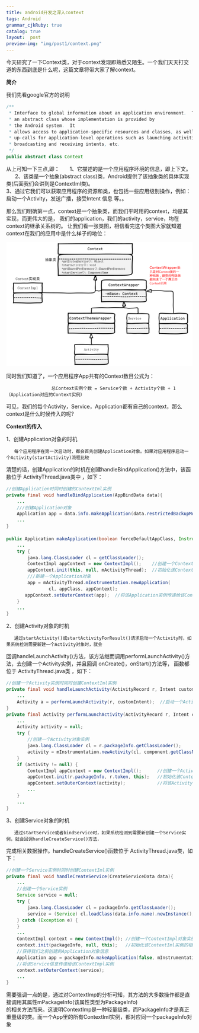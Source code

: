 ```yaml
---
title: android开发之深入context
tags: Android
grammar_cjkRuby: true
catalog: true
layout:  post
preview-img: "img/post1/context.png"
---
```


今天研究了一下Context类，对于context发现即熟悉又陌生。一个我们天天打交道的东西到底是什么呢，这篇文章将带大家了解context。

**简介**

我们先看google官方的说明

``` java
/**
 * Interface to global information about an application environment.  This is
 * an abstract class whose implementation is provided by
 * the Android system.  It
 * allows access to application-specific resources and classes, as well as
 * up-calls for application-level operations such as launching activities,
 * broadcasting and receiving intents, etc.
 */
public abstract class Context
```


  从上可知一下三点,即：
        1、它描述的是一个应用程序环境的信息，即上下文。<br>
        2、该类是一个抽象(abstract class)类，Android提供了该抽象类的具体实现类(后面我们会讲到是ContextIml类)。<br>
        3、通过它我们可以获取应用程序的资源和类，也包括一些应用级别操作，例如：启动一个Activity，发送广播，接受Intent 信息 等。。

那么我们明确第一点，context是一个抽象类，而我们平时用的context，均是其实现，而更伟大的是， 我们的application，我们的activity，service，均在context的继承关系树的。
让我们看一张类图，相信看完这个类图大家就知道context在我们的应用中是什么样子的地位：<br>

![context继承关系图](/img/post1/context.png)


同时我们知道了，一个应用程序App共有的Context数目公式为：

                     总Context实例个数 = Service个数 + Activity个数 + 1（Application对应的Context实例）
可见，我们的每个Activity，Service，Application都有自己的context，那么context是什么时候传入的呢?

**Context的传入**

   1、创建Application对象的时机

       每个应用程序在第一次启动时，都会首先创建Application对象。如果对应用程序启动一个Activity(startActivity)流程比较
清楚的话，创建Application的时机在创建handleBindApplication()方法中，该函数位于 ActivityThread.java类中 ，如下：

``` java
//创建Application时同时创建的ContextIml实例  
private final void handleBindApplication(AppBindData data){  
    ...  
    ///创建Application对象  
    Application app = data.info.makeApplication(data.restrictedBackupMode, null);  
    ...  
}  

public Application makeApplication(boolean forceDefaultAppClass, Instrumentation instrumentation) {  
    ...  
    try {  
        java.lang.ClassLoader cl = getClassLoader();  
        ContextImpl appContext = new ContextImpl();    //创建一个ContextImpl对象实例  
        appContext.init(this, null, mActivityThread);  //初始化该ContextIml实例的相关属性  
        ///新建一个Application对象   
        app = mActivityThread.mInstrumentation.newApplication(  
                cl, appClass, appContext);  
       appContext.setOuterContext(app);  //将该Application实例传递给该ContextImpl实例           
    }   
    ...  
}  
```

  2、创建Activity对象的时机

       通过startActivity()或startActivityForResult()请求启动一个Activity时，如果系统检测需要新建一个Activity对象时，就会
  回调handleLaunchActivity()方法，该方法继而调用performLaunchActivity()方法，去创建一个Activity实例，并且回调
 onCreate()，onStart()方法等， 函数都位于 ActivityThread.java类 ，如下：

``` java
//创建一个Activity实例时同时创建ContextIml实例  
private final void handleLaunchActivity(ActivityRecord r, Intent customIntent) {  
    ...  
    Activity a = performLaunchActivity(r, customIntent);  //启动一个Activity  
}  
private final Activity performLaunchActivity(ActivityRecord r, Intent customIntent) {  
    ...  
    Activity activity = null;  
    try {  
        //创建一个Activity对象实例  
        java.lang.ClassLoader cl = r.packageInfo.getClassLoader();  
        activity = mInstrumentation.newActivity(cl, component.getClassName(), r.intent);  
    }  
    if (activity != null) {  
        ContextImpl appContext = new ContextImpl();      //创建一个Activity实例  
        appContext.init(r.packageInfo, r.token, this);   //初始化该ContextIml实例的相关属性  
        appContext.setOuterContext(activity);            //将该Activity信息传递给该ContextImpl实例  
        ...  
    }  
    ...      
}  

```




3、创建Service对象的时机


       通过startService或者bindService时，如果系统检测到需要新创建一个Service实例，就会回调handleCreateService()方法，
 完成相关数据操作。handleCreateService()函数位于 ActivityThread.java类，如下：

``` java
//创建一个Service实例时同时创建ContextIml实例  
private final void handleCreateService(CreateServiceData data){  
    ...  
    //创建一个Service实例  
    Service service = null;  
    try {  
        java.lang.ClassLoader cl = packageInfo.getClassLoader();  
        service = (Service) cl.loadClass(data.info.name).newInstance();  
    } catch (Exception e) {  
    }  
    ...  
    ContextImpl context = new ContextImpl(); //创建一个ContextImpl对象实例  
    context.init(packageInfo, null, this);   //初始化该ContextIml实例的相关属性  
    //获得我们之前创建的Application对象信息  
    Application app = packageInfo.makeApplication(false, mInstrumentation);  
    //将该Service信息传递给该ContextImpl实例  
    context.setOuterContext(service);  
    ...  
}  
```

需要强调一点的是，通过对ContextImp的分析可知，其方法的大多数操作都是直接调用其属性mPackageInfo(该属性类型为PackageInfo)<br>的相关方法而来。这说明ContextImp是一种轻量级类，而PackageInfo才是真正重量级的类。而一个App里的所有ContextIml实例，都对应同一个packageInfo对象
